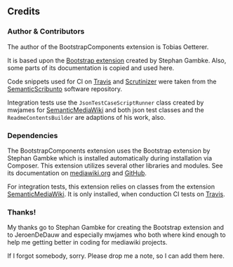 ## Credits

### Author & Contributors

The author of the BootstrapComponents extension is Tobias Oetterer.

It is based upon the [Bootstrap extension][ExtensionBootstrap] created
by Stephan Gambke. Also, some parts of its documentation is copied and
used here.

Code snippets used for CI on [Travis] and [Scrutinizer] were taken from
the [SemanticScribunto] software repository.

Integration tests use the `JsonTestCaseScriptRunner` class created by
mwjames for [SemanticMediaWiki] and both json test classes and the
`ReadmeContentsBuilder` are adaptions of his work, also.

### Dependencies

The BootstrapComponents extension uses the Bootstrap extension by
Stephan Gambke which is installed automatically during installation via
Composer. This extension utilizes several other libraries and modules.
See its documentation on [mediawiki.org][ExtensionBootstrap] and
[GitHub][GitHub].

For integration tests, this extension relies on classes from the extension
[SemanticMediaWiki]. It is only installed, when conduction CI tests on
[Travis].

### Thanks!

My thanks go to Stephan Gambke for creating the Bootstrap extension and to
JeroenDeDauw and especially mwjames who both where kind enough to help me
getting better in coding for mediawiki projects.

If I forgot somebody, sorry. Please drop me a note, so I can add them here.


[ExtensionBootstrap]: https://www.mediawiki.org/wiki/Extension:Bootstrap
[GitHub]: https://github.com/cmln/mw-bootstrap
[Travis]: https://travis-ci.org
[Scrutinizer]: https://scrutinizer-ci.com
[SemanticScribunto]: https://github.com/SemanticMediaWiki/SemanticScribunto
[SemanticMediaWiki]: https://github.com/SemanticMediaWiki/SemanticMediaWiki
